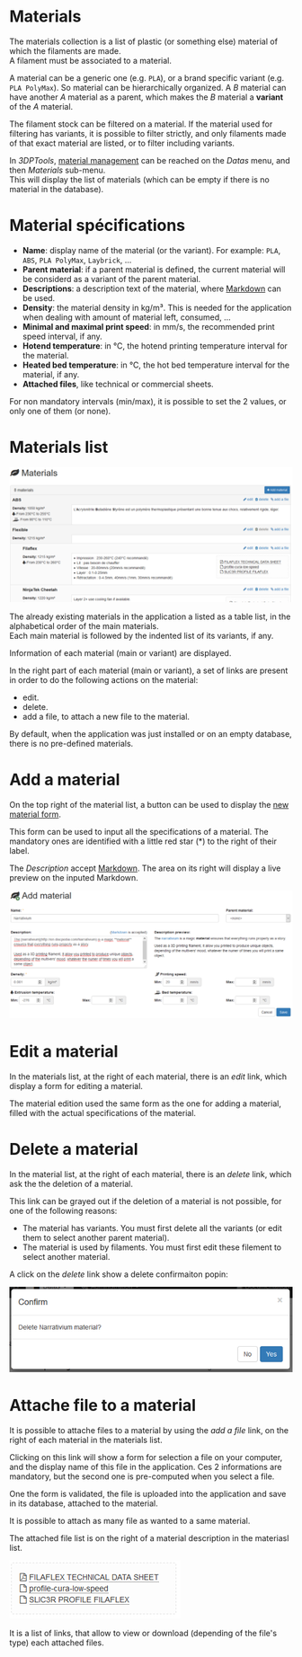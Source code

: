 # Materials

The materials collection is a list of plastic (or something else) material of which the filaments are made.  
A filament must be associated to a material. 

A material can be a generic one (e.g. `PLA`), or a brand specific variant (e.g. `PLA PolyMax`). So material can be 
hierarchically organized. A *B* material can have another *A* material as a parent, which makes the *B* material a **variant** 
of the *A* material.

The filament stock can be filtered on a material. If the material used for filtering has variants, it is possible to 
filter strictly, and only filaments made of that exact material are listed, or to filter including variants. 

In *3DPTools*, [material management](/material) can be reached on the *Datas* menu, and then *Materials* sub-menu.  
This will display the list of materials (which can be empty if there is no material in the database). 

# Material spécifications

- **Name**: display name of the material (or the variant). For example: `PLA`, `ABS`, `PLA PolyMax`, `Laybrick`, ...
- **Parent material**: if a parent material is defined, the current material will be considerd as a variant of the parent material.
- **Descriptions**: a description text of the material, where [Markdown](/doc/en/markdown.md) can be used.
- **Density**: the material density in kg/m³. This is needed for the application when dealing with amount of material left, consumed, ...
- **Minimal and maximal print speed**: in mm/s, the recommended print speed interval, if any.
- **Hotend temperature**: in °C, the hotend printing temperature interval for the material.
- **Heated bed temperature**: in °C, the hot bed temperature interval for the material, if any.
- **Attached files**, like technical or commercial sheets.

For non mandatory intervals (min/max), it is possible to set the 2 values, or only one of them (or none).
 
# Materials list

![Materials list](doc/en/materials/materials.png "Example of a materials list in the application")

The already existing materials in the application a listed as a table list, in the alphabetical order of the main materials.  
Each main material is followed by the indented list of its variants, if any.

Information of each material (main or variant) are displayed.

In the right part of each material (main or variant), a set of links are present in order to do the following actions on 
the material:

- edit.
- delete.
- add a file, to attach a new file to the material.

By default, when the application was just installed or on an empty database, there is no pre-defined materials.

# Add a material

On the top right of the material list, a button can be used to display the [new material form](/material/add).

This form can be used to input all the specifications of a material. The mandatory ones are identified with a little 
red star (*) to the right of their label.  

The *Description* accept [Markdown](/doc/en/markdown.md). The area on its right will display a live preview on the inputed 
Markdown.

![Ajout d'une matière](doc/en/materials/add_material.png "Example of adding a material")

# Edit a material

In the materials list, at the right of each material, there is an *edit* link, which display a form for editing a material.

The material edition used the same form as the one for adding a material, filled with the actual specifications of the material.

# Delete a material

In the material list,  at the right of each material, there is an *delete* link, which ask the the deletion of a material.

This link can be grayed out if the deletion of a material is not possible, for one of the following reasons:
 - The material has variants. You must first delete all the variants (or edit them to select another parent material).
 - The material is used by filaments. You must first edit these filement to select another material.

A click on the *delete* link show a delete confirmaiton popin: 

![Delete confirmation for a material](doc/en/materials/delete_material_confirmation.png "Delete material confirmation popin")

# Attache file to a material

It is possible to attache files to a material by using the *add a file* link, on the right of each material in the materials list.

Clicking on this link will show a form for selection a file on your computer, and the display name of this file in the 
application. Ces 2 informations are mandatory, but the second one is pre-computed when you select a file.

One the form is validated, the file is uploaded into the application and save in its database, attached to the material.

It is possible to attach as many file as wanted to a same material.

The attached file list is on the right of a material description in the materiasl list.

![Material's attached files](doc/en/materials/material_file_list.png "Material's attached files")

It is a list of links, that allow to view or download (depending of the file's type) each attached files.
